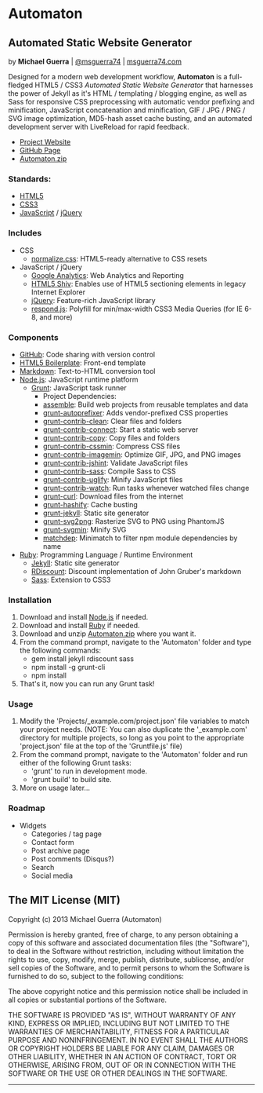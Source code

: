 Automaton
=========

Automated Static Website Generator
----------------------------------

by **Michael Guerra** | [@msguerra74][] | [msguerra74.com][]

Designed for a modern web development workflow, **Automaton** is a full-fledged HTML5 / CSS3 *Automated Static Website Generator* that harnesses the power of Jekyll as it's HTML / templating / blogging engine, as well as Sass for responsive CSS preprocessing with automatic vendor prefixing and minification, JavaScript concatenation and minification, GIF / JPG / PNG / SVG image optimization, MD5-hash asset cache busting, and an automated development server with LiveReload for rapid feedback.

- [Project Website][]
- [GitHub Page][]
- [Automaton.zip][]

### Standards:

- [HTML5][]
- [CSS3][]
- [JavaScript][] / [jQuery][]

### Includes

- CSS
    - [normalize.css][]: HTML5-ready alternative to CSS resets
- JavaScript / jQuery
    - [Google Analytics][]: Web Analytics and Reporting
    - [HTML5 Shiv][]: Enables use of HTML5 sectioning elements in legacy Internet Explorer
    - [jQuery][]: Feature-rich JavaScript library
    - [respond.js][]: Polyfill for min/max-width CSS3 Media Queries (for IE 6-8, and more)

### Components

- [GitHub][]: Code sharing with version control
- [HTML5 Boilerplate][]: Front-end template
- [Markdown][]: Text-to-HTML conversion tool
- [Node.js][]: JavaScript runtime platform
    - [Grunt][]: JavaScript task runner
        - Project Dependencies:
        - [assemble][]: Build web projects from reusable templates and data
        - [grunt-autoprefixer][]: Adds vendor-prefixed CSS properties
        - [grunt-contrib-clean][]: Clear files and folders
        - [grunt-contrib-connect][]: Start a static web server
        - [grunt-contrib-copy][]: Copy files and folders
        - [grunt-contrib-cssmin][]: Compress CSS files
        - [grunt-contrib-imagemin][]: Optimize GIF, JPG, and PNG images
        - [grunt-contrib-jshint][]: Validate JavaScript files
        - [grunt-contrib-sass][]: Compile Sass to CSS
        - [grunt-contrib-uglify][]: Minify JavaScript files
        - [grunt-contrib-watch][]: Run tasks whenever watched files change
        - [grunt-curl][]: Download files from the internet
        - [grunt-hashify][]: Cache busting
        - [grunt-jekyll][]: Static site generator
        - [grunt-svg2png][]: Rasterize SVG to PNG using PhantomJS
        - [grunt-svgmin][]: Minify SVG
        - [matchdep][]: Minimatch to filter npm module dependencies by name
- [Ruby][]: Programming Language / Runtime Environment
    - [Jekyll][]: Static site generator
    - [RDiscount][]: Discount implementation of John Gruber's markdown
    - [Sass][]: Extension to CSS3

### Installation

1. Download and install [Node.js][] if needed.
2. Download and install [Ruby][] if needed.
3. Download and unzip [Automaton.zip][] where you want it.
4. From the command prompt, navigate to the 'Automaton' folder and type the following commands:
    - gem install jekyll rdiscount sass
    - npm install -g grunt-cli
    - npm install
5. That's it, now you can run any Grunt task!

### Usage

1. Modify the 'Projects/_example.com/project.json' file variables to match your project needs. (NOTE: You can also duplicate the '_example.com' directory for multiple projects, so long as you point to the appropriate 'project.json' file at the top of the 'Gruntfile.js' file)
2. From the command prompt, navigate to the 'Automaton' folder and run either of the following Grunt tasks:
    - 'grunt' to run in development mode.
    - 'grunt build' to build site.
3. More on usage later...

### Roadmap

- Widgets
    - Categories / tag page
    - Contact form
    - Post archive page
    - Post comments (Disqus?)
    - Search
    - Social media

The MIT License (MIT)
---------------------

Copyright (c) 2013 Michael Guerra (Automaton)

Permission is hereby granted, free of charge, to any person obtaining a copy of this software and associated documentation files (the "Software"), to deal in the Software without restriction, including without limitation the rights to use, copy, modify, merge, publish, distribute, sublicense, and/or sell copies of the Software, and to permit persons to whom the Software is furnished to do so, subject to the following conditions:

The above copyright notice and this permission notice shall be included in all copies or substantial portions of the Software.

THE SOFTWARE IS PROVIDED "AS IS", WITHOUT WARRANTY OF ANY KIND, EXPRESS OR IMPLIED, INCLUDING BUT NOT LIMITED TO THE WARRANTIES OF MERCHANTABILITY, FITNESS FOR A PARTICULAR PURPOSE AND NONINFRINGEMENT. IN NO EVENT SHALL THE AUTHORS OR COPYRIGHT HOLDERS BE LIABLE FOR ANY CLAIM, DAMAGES OR OTHER LIABILITY, WHETHER IN AN ACTION OF CONTRACT, TORT OR OTHERWISE, ARISING FROM, OUT OF OR IN CONNECTION WITH THE SOFTWARE OR THE USE OR OTHER DEALINGS IN THE SOFTWARE.

---

  [@msguerra74]: http://twitter.com/msguerra74
  [assemble]: https://github.com/assemble/assemble
  [Automaton.zip]: https://github.com/msguerra74/Automaton/archive/master.zip
  [CSS3]: http://www.w3.org/Style/CSS/current-work.en.html
  [GitHub]: https://github.com/msguerra74
  [GitHub Page]: https://github.com/msguerra74/Automaton
  [Google Analytics]: http://www.google.com/analytics/
  [Grunt]: http://gruntjs.com/
  [grunt-autoprefixer]: https://github.com/nDmitry/grunt-autoprefixer
  [grunt-contrib-clean]: https://github.com/gruntjs/grunt-contrib-clean
  [grunt-contrib-connect]: https://github.com/gruntjs/grunt-contrib-connect
  [grunt-contrib-copy]: https://github.com/gruntjs/grunt-contrib-copy
  [grunt-contrib-cssmin]: https://github.com/gruntjs/grunt-contrib-cssmin
  [grunt-contrib-imagemin]: https://github.com/gruntjs/grunt-contrib-imagemin
  [grunt-contrib-jshint]: https://github.com/gruntjs/grunt-contrib-jshint
  [grunt-contrib-sass]: https://github.com/gruntjs/grunt-contrib-sass
  [grunt-contrib-uglify]: https://github.com/gruntjs/grunt-contrib-uglify
  [grunt-contrib-watch]: https://github.com/gruntjs/grunt-contrib-watch
  [grunt-curl]: https://github.com/twolfson/grunt-curl
  [grunt-hashify]: https://github.com/suprMax/grunt-hashify
  [grunt-jekyll]: https://github.com/dannygarcia/grunt-jekyll
  [grunt-svg2png]: https://github.com/dbushell/grunt-svg2png
  [grunt-svgmin]: https://github.com/sindresorhus/grunt-svgmin
  [HTML5]: http://www.w3.org/html/wg/drafts/html/master/
  [HTML5 Boilerplate]: https://github.com/h5bp/html5-boilerplate
  [HTML5 Shiv]: https://github.com/aFarkas/html5shiv
  [JavaScript]: https://developer.mozilla.org/en-US/docs/Web/JavaScript
  [Jekyll]: http://jekyllrb.com/
  [jQuery]: http://jquery.com/
  [Markdown]: http://daringfireball.net/projects/markdown/
  [matchdep]: https://github.com/tkellen/node-matchdep
  [msguerra74.com]: http://msguerra74.com/
  [node.js]: http://nodejs.org/
  [normalize.css]: https://github.com/necolas/normalize.css
  [Project Website]: http://msguerra74.github.io/Automaton/
  [RDiscount]: https://github.com/davidfstr/rdiscount
  [respond.js]: https://github.com/scottjehl/Respond
  [Ruby]: https://www.ruby-lang.org/en/
  [Sass]: http://sass-lang.com/